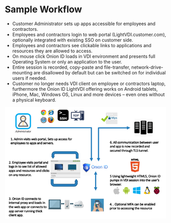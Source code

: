 [title]: # (Workflow)
[tags]: # (remote access controller)
[priority]: # (200)
# Sample Workflow

* Customer Administrator sets up apps accessible for employees and contractors.
* Employees and contractors login to web portal (LightVDI.customer.com), optionally integrated with existing SSO on customer side.
* Employees and contractors see clickable links to applications and resources they are allowed to access.
* On mouse click Onion ID loads in VDI environment and presents full Operating System or only an application to the user.
* Entire session is recorded, copy-paste and file-transfer, network-drive-mounting are disallowed by default but can be switched on for individual users if needed.
* Customer no longer needs VDI client on employee or contractors laptop, furthermore the Onion ID LightVDI offering works on Android tablets, iPhone, Mac, Windows OS, Linux and more devices – even ones without a physical keyboard.

![workflow](images/wf-overview.png "Sample workflow overview")
